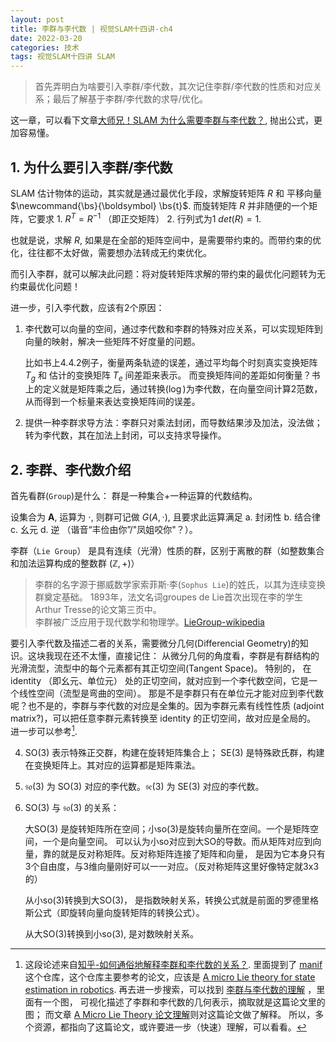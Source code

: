 ```yaml
---
layout: post
title: 李群与李代数 | 视觉SLAM十四讲-ch4
date: 2022-03-20
categories: 技术 
tags: 视觉SLAM十四讲 SLAM
---
```

> 首先弄明白为啥要引入李群/李代数，其次记住李群/李代数的性质和对应关系；最后了解基于李群/李代数的求导/优化。

这一章，可以看下文章[大师兄！SLAM 为什么需要李群与李代数？][1], 抛出公式，更加容易懂。

## 1. 为什么要引入李群/李代数

SLAM 估计物体的运动，其实就是通过最优化手段，求解旋转矩阵 $R$ 和 平移向量 $\newcommand{\bs}{\boldsymbol} \bs{t}$. 
而旋转矩阵 $R$ 并非随便的一个矩阵，它要求 1. $R^T = R^{-1}$ （即正交矩阵） 2. 行列式为1 $det(R) = 1$. 

也就是说，求解 $R$, 如果是在全部的矩阵空间中，是需要带约束的。而带约束的优化，往往都不太好做，需要想办法转成无约束优化。

而引入李群，就可以解决此问题：将对旋转矩阵求解的带约束的最优化问题转为无约束最优化问题！

进一步，引入李代数，应该有2个原因：

1. 李代数可以向量的空间，通过李代数和李群的特殊对应关系，可以实现矩阵到向量的映射，解决一些矩阵不好度量的问题。
  
   比如书上4.4.2例子，衡量两条轨迹的误差，通过平均每个时刻真实变换矩阵 $T_g$ 和 估计的变换矩阵 $T_e$ 间差距来表示。
   而变换矩阵间的差距如何衡量？书上的定义就是矩阵乘之后，通过转换($\log$)为李代数，在向量空间计算2范数，
   从而得到一个标量来表达变换矩阵间的误差。

2. 提供一种李群求导方法：李群只对乘法封闭，而导数结果涉及加法，没法做；转为李代数，其在加法上封闭，可以支持求导操作。

## 2. 李群、李代数介绍

首先看群(`Group`)是什么： 群是一种集合+一种运算的代数结构。

设集合为 $\mathbf{A}$, 运算为 $\cdot$, 则群可记做 $G(A, \cdot)$, 
且要求此运算满足 a. 封闭性 b. 结合律 c. 幺元 d. 逆 （谐音“丰俭由你”/"凤姐咬你"？）。

李群（`Lie Group`） 是具有连续（光滑）性质的群，区别于离散的群（如整数集合和加法运算构成的整数群 $(\mathbb{Z}, +)$）
   
> 李群的名字源于挪威数学家索菲斯·李(`Sophus Lie`)的姓氏，以其为连续变换群奠定基础。
1893年，法文名词groupes de Lie首次出现在李的学生Arthur Tresse的论文第三页中。  
李群被广泛应用于现代数学和物理学。[LieGroup-wikipedia][2]

要引入李代数及描述二者的关系，需要微分几何(Differencial Geometry)的知识。这块我现在还不太懂，直接记住：
从微分几何的角度看，李群是有群结构的光滑流型，流型中的每个元素都有其正切空间(Tangent Space)。 特别的，
在 identity （即幺元、单位元） 处的正切空间，就对应到一个李代数空间，它是一个线性空间（流型是弯曲的空间）。
那是不是李群只有在单位元才能对应到李代数呢？也不是的，李群与李代数的对应是全集的。因为李群元素有线性性质
(adjoint matrix?)，可以把任意李群元素转换至 identity 的正切空间，故对应是全局的。
进一步可以参考[^1]. 

[^1]: 这段论述来自[知乎-如何通俗地解释李群和李代数的关系？][3]. 里面提到了 
[manif](https://github.com/artivis/manif) 这个仓库，这个仓库主要参考的论文，应该是
[A micro Lie theory for state estimation in robotics](https://arxiv.org/abs/1812.01537).
再去进一步搜索，可以找到
[李群与李代数的理解](https://blog.csdn.net/qq_43066145/article/details/114818091) ，里面有一个图，
可视化描述了李群和李代数的几何表示，摘取就是这篇论文里的图；
而文章 [A Micro Lie Theory 论文理解](https://www.cnblogs.com/JingeTU/p/13466236.html)则对这篇论文做了解释。
所以，多个资源，都指向了这篇论文，或许要进一步（快速）理解，可以看看。

4. $\mathrm{SO}(3)$ 表示特殊正交群，构建在旋转矩阵集合上； $\mathrm{SE}(3)$ 是特殊欧氏群，构建在变换矩阵上。其对应的运算都是矩阵乘法。

5. $\mathfrak{so}(3)$ 为 $\mathrm{SO}(3)$ 对应的李代数。$\mathfrak{se}(3)$ 为 $\mathrm{SE}(3)$ 对应的李代数。

6. $\mathrm{SO}(3)$ 与 $\mathfrak{so}(3)$ 的关系：

   大SO(3) 是旋转矩阵所在空间；小so(3)是旋转向量所在空间。一个是矩阵空间，一个是向量空间。
   可以认为小so对应到大SO的导数。而从矩阵对应到向量，靠的就是反对称矩阵。反对称矩阵连接了矩阵和向量，
   是因为它本身只有3个自由度，与3维向量刚好可以一一对应。（反对称矩阵这里好像特定就3x3的）

   从小so(3)转换到大SO(3)， 是指数映射关系，转换公式就是前面的罗德里格斯公式（即旋转向量向旋转矩阵的转换公式）。

   从大SO(3)转换到小so(3), 是对数映射关系。



[1]: https://mp.weixin.qq.com/s/sVjy9kr-8qc9W9VN78JoDQ "大师兄！SLAM 为什么需要李群与李代数？"
[2]: https://zh.wikipedia.org/wiki/%E6%9D%8E%E7%BE%A4 "Lie Group"
[3]: https://www.zhihu.com/question/356466246 "如何通俗地解释李群和李代数的关系？"